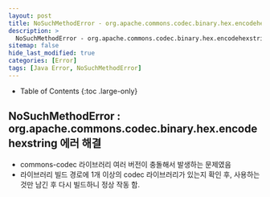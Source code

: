 ```yaml
---
layout: post
title: NoSuchMethodError - org.apache.commons.codec.binary.hex.encodehexstring
description: >
  NoSuchMethodError - org.apache.commons.codec.binary.hex.encodehexstring
sitemap: false
hide_last_modified: true
categories: [Error]
tags: [Java Error, NoSuchMethodError]
---
```


- Table of Contents
{:toc .large-only}

## NoSuchMethodError : org.apache.commons.codec.binary.hex.encodehexstring 에러 해결

- commons-codec 라이브러리 여러 버전이 충돌해서 발생하는 문제였음
- 라이브러리 빌드 경로에 1개 이상의 codec 라이브러리가 있는지 확인 후,
  사용하는 것만 남긴 후 다시 빌드하니 정상 작동 함.
